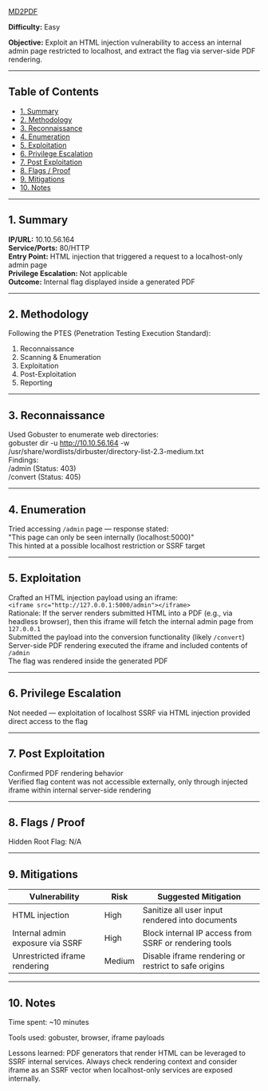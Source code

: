 [MD2PDF](https://tryhackme.com/room/md2pdf)

**Difficulty:** Easy

**Objective:** Exploit an HTML injection vulnerability to access an internal admin page restricted to localhost, and extract the flag via server-side PDF rendering.

---

## Table of Contents  
- [1. Summary](#1-summary)  
- [2. Methodology](#2-methodology)  
- [3. Reconnaissance](#3-reconnaissance)  
- [4. Enumeration](#4-enumeration)  
- [5. Exploitation](#5-exploitation)  
- [6. Privilege Escalation](#6-privilege-escalation)  
- [7. Post Exploitation](#7-post-exploitation)  
- [8. Flags / Proof](#8-flags--proof)  
- [9. Mitigations](#9-mitigations)  
- [10. Notes](#10-notes)

---

## 1. Summary  
**IP/URL:** 10.10.56.164  
**Service/Ports:** 80/HTTP  
**Entry Point:** HTML injection that triggered a request to a localhost-only admin page  
**Privilege Escalation:** Not applicable  
**Outcome:** Internal flag displayed inside a generated PDF

---

## 2. Methodology  
Following the PTES (Penetration Testing Execution Standard):  
1. Reconnaissance  
2. Scanning & Enumeration  
3. Exploitation  
4. Post-Exploitation  
5. Reporting

---

## 3. Reconnaissance  
Used Gobuster to enumerate web directories:  
gobuster dir -u http://10.10.56.164 -w /usr/share/wordlists/dirbuster/directory-list-2.3-medium.txt  
Findings:  
/admin (Status: 403)  
/convert (Status: 405)

---

## 4. Enumeration  
Tried accessing `/admin` page — response stated:  
"This page can only be seen internally (localhost:5000)"  
This hinted at a possible localhost restriction or SSRF target

---

## 5. Exploitation  
Crafted an HTML injection payload using an iframe:  
`<iframe src="http://127.0.0.1:5000/admin"></iframe>`  
Rationale: If the server renders submitted HTML into a PDF (e.g., via headless browser), then this iframe will fetch the internal admin page from `127.0.0.1`  
Submitted the payload into the conversion functionality (likely `/convert`)  
Server-side PDF rendering executed the iframe and included contents of `/admin`  
The flag was rendered inside the generated PDF

---

## 6. Privilege Escalation  
Not needed — exploitation of localhost SSRF via HTML injection provided direct access to the flag

---

## 7. Post Exploitation  
Confirmed PDF rendering behavior  
Verified flag content was not accessible externally, only through injected iframe within internal server-side rendering

---

## 8. Flags / Proof  
Hidden
Root Flag: N/A

---

## 9. Mitigations  
| Vulnerability                    | Risk   | Suggested Mitigation                                  |  
|---------------------------------|--------|-------------------------------------------------------|  
| HTML injection                  | High   | Sanitize all user input rendered into documents       |  
| Internal admin exposure via SSRF | High   | Block internal IP access from SSRF or rendering tools |  
| Unrestricted iframe rendering   | Medium | Disable iframe rendering or restrict to safe origins  |

---

## 10. Notes  
Time spent: ~10 minutes  

Tools used: gobuster, browser, iframe payloads  

Lessons learned: PDF generators that render HTML can be leveraged to SSRF internal services. Always check rendering context and consider iframe as an SSRF vector when localhost-only services are exposed internally.






